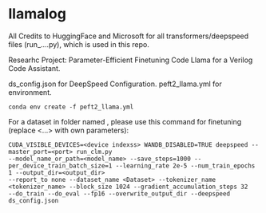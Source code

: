 # llamalog
All Credits to HuggingFace and Microsoft for all transformers/deepspeed files (run_....py), which is used in this repo.

Researhc Project: Parameter-Efficient Finetuning Code Llama for a Verilog Code Assistant.

ds_config.json for DeepSpeed Configuration.
peft2_llama.yml for environment.
```
conda env create -f peft2_llama.yml
```
For a dataset in folder named <Dataset>, please use this command for finetuning (replace <...> with own parameters):
```
CUDA_VISIBLE_DEVICES=<device indexss> WANDB_DISABLED=TRUE deepspeed --master_port=<port> run_clm.py
--model_name_or_path=<model_name> --save_steps=1000 --per_device_train_batch_size=1 --learning_rate 2e-5 --num_train_epochs 1 --output_dir=<output_dir>
--report_to none --dataset_name <Dataset> --tokenizer_name <tokenizer_name> --block_size 1024 --gradient_accumulation_steps 32
--do_train --do_eval --fp16 --overwrite_output_dir --deepspeed ds_config.json
```
